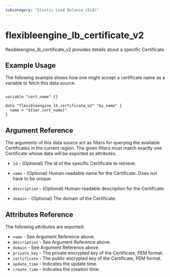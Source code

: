 ```yaml
---
subcategory: "Elastic Load Balance (ELB)"
---
```


# flexibleengine_lb_certificate_v2

flexibleengine_lb_certificate_v2 provides details about a specific Certificate.

## Example Usage

The following example shows how one might accept a certificate name as a variable to fetch this data source.

```hcl

variable "cert_name" {}

data "flexibleengine_lb_certificate_v2" "by_name" {
  name = "${var.cert_name}"
}

```

## Argument Reference

The arguments of this data source act as filters for querying the available Certificates in the current region.
The given filters must match exactly one Certificate whose data will be exported as attributes.

* `id` - (Optional) The id of the specific Certificate to retrieve.

* `name` - (Optional) Human-readable name for the Certificate. Does not have
    to be unique.

* `description` - (Optional) Human-readable description for the Certificate.

* `domain` - (Optional) The domain of the Certificate.

## Attributes Reference

The following attributes are exported:

* `name` - See Argument Reference above.
* `description` - See Argument Reference above.
* `domain` - See Argument Reference above.
* `private_key` - The private encrypted key of the Certificate, PEM format.
* `certificate` - The public encrypted key of the Certificate, PEM format.
* `update_time` - Indicates the update time.
* `create_time` - Indicates the creation time.
